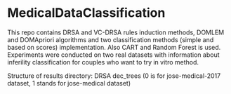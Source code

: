 # MedicalDataClassification

This repo contains DRSA and VC-DRSA rules induction methods, DOMLEM and DOMApriori algorithms and two classification methods (simple and based on scores) implementation. Also CART and Random Forest is used.
Experiments were conducted on two real datasets with information about inferility classification for couples who want to try in vitro method. 

Structure of results directory:
DRSA 
dec_trees
(0 is for jose-medical-2017 dataset, 1 stands for jose-medical dataset)
 
